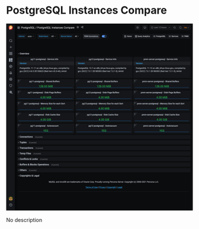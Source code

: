 # PostgreSQL Instances Compare

![!image](../../_images/PMM_PostgreSQL_Instances_Compare.jpg)

No description
